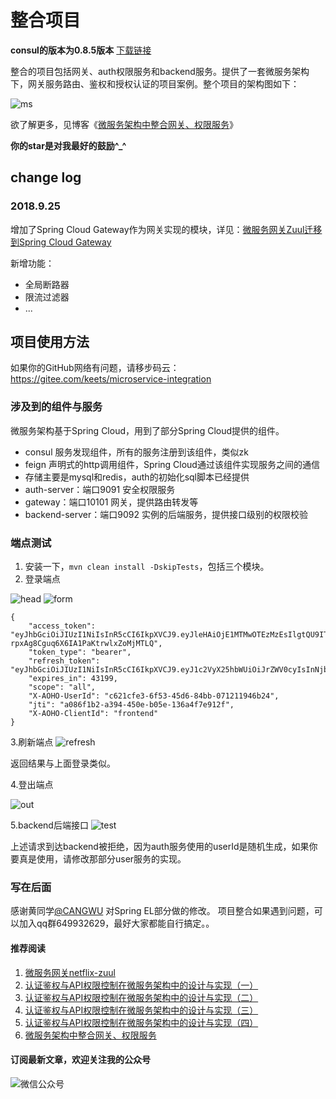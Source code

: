 

# 整合项目

**consul的版本为0.8.5版本** [下载链接](https://releases.hashicorp.com/consul/?_ga=2.162761215.274382960.1520773282-289586393.1498458549)


整合的项目包括网关、auth权限服务和backend服务。提供了一套微服务架构下，网关服务路由、鉴权和授权认证的项目案例。整个项目的架构图如下：

![ms](http://image.blueskykong.com/%E5%BE%AE%E6%9C%8D%E5%8A%A1%E6%9E%B6%E6%9E%84%E6%9D%83%E9%99%90%20%281%29.png "微服务架构权限")

欲了解更多，见博客《[微服务架构中整合网关、权限服务](http://blueskykong.com/2017/12/10/integration/)》 

 **你的star是对我最好的鼓励^_^**

## change log
### 2018.9.25
增加了Spring Cloud Gateway作为网关实现的模块，详见：[微服务网关Zuul迁移到Spring Cloud Gateway](http://blueskykong.com/2018/09/20/integration-enhanced/)

新增功能：

- 全局断路器
- 限流过滤器
- ...

## 项目使用方法

如果你的GitHub网络有问题，请移步码云：https://gitee.com/keets/microservice-integration

### 涉及到的组件与服务

微服务架构基于Spring Cloud，用到了部分Spring Cloud提供的组件。

- consul 服务发现组件，所有的服务注册到该组件，类似zk
- feign 声明式的http调用组件，Spring Cloud通过该组件实现服务之间的通信
- 存储主要是mysql和redis，auth的初始化sql脚本已经提供
- auth-server：端口9091 安全权限服务
- gateway：端口10101 网关，提供路由转发等
- backend-server：端口9092 实例的后端服务，提供接口级别的权限校验

### 端点测试

1. 安装一下，`mvn clean install -DskipTests`，包括三个模块。
2. 登录端点

![head](http://image.blueskykong.com/login1-header1.png "头部信息")
![form](http://image.blueskykong.com/loginform3.png "表单信息")

```
{
    "access_token": "eyJhbGciOiJIUzI1NiIsInR5cCI6IkpXVCJ9.eyJleHAiOjE1MTMwOTEzMzEsIlgtQU9ITy1Vc2VySWQiOiJjNjIxY2ZlMy02ZjUzLTQ1ZDYtODRiYi0wNzEyMTE5NDZiMjQiLCJ1c2VyX25hbWUiOiJrZWV0cyIsImp0aSI6ImEwODZmMWIyLWEzOTQtNDUwZS1iMDVlLTEzNmE0ZjdlOTEyZiIsImNsaWVudF9pZCI6ImZyb250ZW5kIiwic2NvcGUiOlsiYWxsIl19.MQP8l_RhmZ-rpxAg8Cguq6X6IA1PaKtrwlxZoMjMTLQ",
    "token_type": "bearer",
    "refresh_token": "eyJhbGciOiJIUzI1NiIsInR5cCI6IkpXVCJ9.eyJ1c2VyX25hbWUiOiJrZWV0cyIsInNjb3BlIjpbImFsbCJdLCJhdGkiOiJhMDg2ZjFiMi1hMzk0LTQ1MGUtYjA1ZS0xMzZhNGY3ZTkxMmYiLCJleHAiOjE1MTU2NDAxMzEsIlgtQU9ITy1Vc2VySWQiOiJjNjIxY2ZlMy02ZjUzLTQ1ZDYtODRiYi0wNzEyMTE5NDZiMjQiLCJqdGkiOiJlZTNhOThlOS0zOThhLTQwYTctOGI0YS1jYzRlOGY4ZmVmNDkiLCJjbGllbnRfaWQiOiJmcm9udGVuZCJ9.k2lVqFfJ0xNkly_10O1u3QQGTHMGp0kxVAEDMjdUgbo",
    "expires_in": 43199,
    "scope": "all",
    "X-AOHO-UserId": "c621cfe3-6f53-45d6-84bb-071211946b24",
    "jti": "a086f1b2-a394-450e-b05e-136a4f7e912f",
    "X-AOHO-ClientId": "frontend"
}
```
 
 3.刷新端点
 ![refresh](http://image.blueskykong.com/refreshtoken1.jpg "刷新端点")

返回结果与上面登录类似。

4.登出端点

![out](http://image.blueskykong.com/logoutresponse1.jpg "logout")

5.backend后端接口
![test](http://image.blueskykong.com/demotest1.jpg "demo test")

上述请求到达backend被拒绝，因为auth服务使用的userId是随机生成，如果你要真是使用，请修改那部分user服务的实现。

### 写在后面

感谢黄同学[@CANGWU](https://github.com/CANGWU) 对Spring EL部分做的修改。
项目整合如果遇到问题，可以加入qq群649932629，最好大家都能自行搞定。。

#### 推荐阅读
1. [微服务网关netflix-zuul](http://blueskykong.com/2017/11/13/gateway/)
2. [认证鉴权与API权限控制在微服务架构中的设计与实现（一）](http://blueskykong.com/2017/10/19/security1/)
3. [认证鉴权与API权限控制在微服务架构中的设计与实现（二）](http://blueskykong.com/2017/10/22/security2/)
4. [认证鉴权与API权限控制在微服务架构中的设计与实现（三）](http://blueskykong.com/2017/10/24/security3/)
5. [认证鉴权与API权限控制在微服务架构中的设计与实现（四）](http://blueskykong.com/2017/10/26/security4/)
6. [微服务架构中整合网关、权限服务](http://blueskykong.com/2017/12/10/integration/)

#### 订阅最新文章，欢迎关注我的公众号

![微信公众号](http://image.blueskykong.com/wechat-public-code.jpg)




